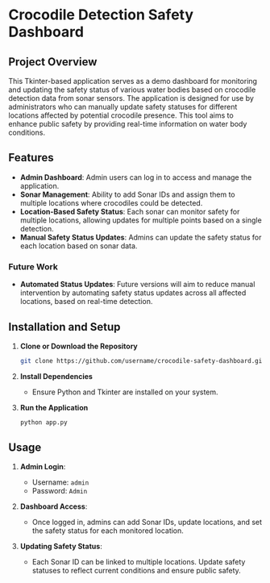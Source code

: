 # Crocodile Detection Safety Dashboard

## Project Overview

This Tkinter-based application serves as a demo dashboard for monitoring and updating the safety status of various water bodies based on crocodile detection data from sonar sensors. The application is designed for use by administrators who can manually update safety statuses for different locations affected by potential crocodile presence. This tool aims to enhance public safety by providing real-time information on water body conditions.

## Features

- **Admin Dashboard**: Admin users can log in to access and manage the application.
- **Sonar Management**: Ability to add Sonar IDs and assign them to multiple locations where crocodiles could be detected.
- **Location-Based Safety Status**: Each sonar can monitor safety for multiple locations, allowing updates for multiple points based on a single detection.
- **Manual Safety Status Updates**: Admins can update the safety status for each location based on sonar data.
  
### Future Work
- **Automated Status Updates**: Future versions will aim to reduce manual intervention by automating safety status updates across all affected locations, based on real-time detection.

## Installation and Setup

1. **Clone or Download the Repository**
   ```bash
   git clone https://github.com/username/crocodile-safety-dashboard.git
   ```

2. **Install Dependencies**
   - Ensure Python and Tkinter are installed on your system.

3. **Run the Application**
   ```bash
   python app.py
   ```

## Usage

1. **Admin Login**: 
   - Username: `admin`
   - Password: `Admin`
   
2. **Dashboard Access**:
   - Once logged in, admins can add Sonar IDs, update locations, and set the safety status for each monitored location.

3. **Updating Safety Status**:
   - Each Sonar ID can be linked to multiple locations. Update safety statuses to reflect current conditions and ensure public safety.

